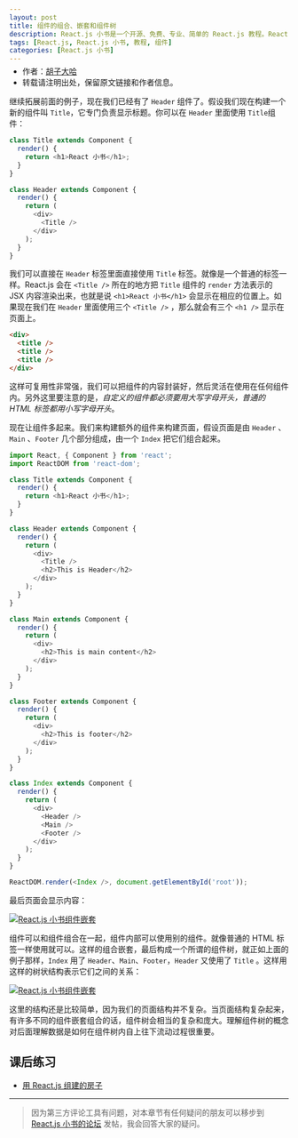 ```yaml
---
layout: post
title: 组件的组合、嵌套和组件树
description: React.js 小书是一个开源、免费、专业、简单的 React.js 教程。React.js 中一切皆组件，用 React.js 其实就是在写组件。本文介绍 React.js 组件的组合和组件树。
tags: [React.js, React.js 小书, 教程, 组件]
categories: [React.js 小书]
---
```


<ul style='font-size: 14px; margin-top: -10px;'>
  <li>
    作者：<a href="https://www.zhihu.com/people/hu-zi-da-ha" target="_blank">胡子大哈</a>
  </li>
  <li>转载请注明出处，保留原文链接和作者信息。</li>
</ul>

继续拓展前面的例子，现在我们已经有了 `Header` 组件了。假设我们现在构建一个新的组件叫 `Title`，它专门负责显示标题。你可以在 `Header` 里面使用 `Title`组件：

```javascript
class Title extends Component {
  render() {
    return <h1>React 小书</h1>;
  }
}

class Header extends Component {
  render() {
    return (
      <div>
        <Title />
      </div>
    );
  }
}
```

我们可以直接在 `Header` 标签里面直接使用 `Title` 标签。就像是一个普通的标签一样。React.js 会在 `<Title />` 所在的地方把 `Title` 组件的 `render` 方法表示的 JSX 内容渲染出来，也就是说 `<h1>React 小书</h1>` 会显示在相应的位置上。如果现在我们在 `Header` 里面使用三个 `<Title />` ，那么就会有三个 `<h1 />` 显示在页面上。

```html
<div>
  <title />
  <title />
  <title />
</div>
```

这样可复用性非常强，我们可以把组件的内容封装好，然后灵活在使用在任何组件内。另外这里要注意的是，_自定义的组件都必须要用大写字母开头，普通的 HTML 标签都用小写字母开头_。

现在让组件多起来。我们来构建额外的组件来构建页面，假设页面是由 `Header` 、`Main` 、`Footer` 几个部分组成，由一个 `Index` 把它们组合起来。

```javascript
import React, { Component } from 'react';
import ReactDOM from 'react-dom';

class Title extends Component {
  render() {
    return <h1>React 小书</h1>;
  }
}

class Header extends Component {
  render() {
    return (
      <div>
        <Title />
        <h2>This is Header</h2>
      </div>
    );
  }
}

class Main extends Component {
  render() {
    return (
      <div>
        <h2>This is main content</h2>
      </div>
    );
  }
}

class Footer extends Component {
  render() {
    return (
      <div>
        <h2>This is footer</h2>
      </div>
    );
  }
}

class Index extends Component {
  render() {
    return (
      <div>
        <Header />
        <Main />
        <Footer />
      </div>
    );
  }
}

ReactDOM.render(<Index />, document.getElementById('root'));
```

最后页面会显示内容：

<a href="http://huzidaha.github.io/static/assets/img/posts/D57824A9-3F1F-44ED-9CFF-478902261653.png" target="_blank">![React.js 小书组件嵌套](http://huzidaha.github.io/static/assets/img/posts/D57824A9-3F1F-44ED-9CFF-478902261653.png)</a>

组件可以和组件组合在一起，组件内部可以使用别的组件。就像普通的 HTML 标签一样使用就可以。这样的组合嵌套，最后构成一个所谓的组件树，就正如上面的例子那样，`Index` 用了 `Header`、`Main`、`Footer`，`Header` 又使用了 `Title` 。这样用这样的树状结构表示它们之间的关系：

<a href="http://huzidaha.github.io/static/assets/img/posts/19BBE4E2-A12E-4657-BA6A-61484F67FA60.png" target="_blank">![React.js 小书组件嵌套](http://huzidaha.github.io/static/assets/img/posts/19BBE4E2-A12E-4657-BA6A-61484F67FA60.png)</a>

这里的结构还是比较简单，因为我们的页面结构并不复杂。当页面结构复杂起来，有许多不同的组件嵌套组合的话，组件树会相当的复杂和庞大。理解组件树的概念对后面理解数据是如何在组件树内自上往下流动过程很重要。

## 课后练习

- <a target="_blank" href="http://scriptoj.com/problems/4">用 React.js 组建的房子</a>

---

> 因为第三方评论工具有问题，对本章节有任何疑问的朋友可以移步到 <a target="_blank" href="http://scriptoj.com/category/4/react-js-小书交流区">React.js 小书的论坛</a> 发帖，我会回答大家的疑问。
